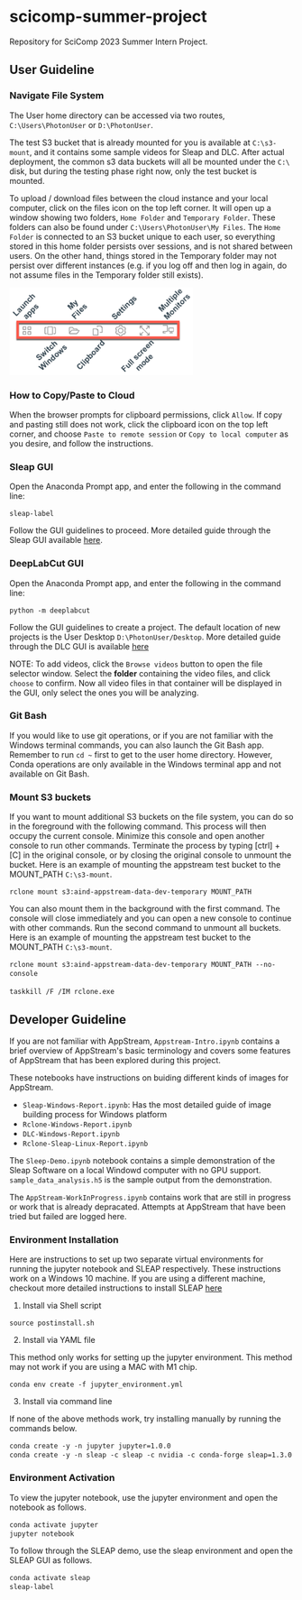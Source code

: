 # scicomp-summer-project

Repository for SciComp 2023 Summer Intern Project.

## User Guideline

### Navigate File System

The User home directory can be accessed via two routes, `C:\Users\PhotonUser` or `D:\PhotonUser`. 

The test S3 bucket that is already mounted for you is available at `C:\s3-mount`, and it contains some sample videos for Sleap and DLC. After actual deployment, the common s3 data buckets will all be mounted under the `C:\` disk, but during the testing phase right now, only the test bucket is mounted. 

To upload / download files between the cloud instance and your local computer, click on the files icon on the top left corner. It will open up a window showing two folders, `Home Folder` and `Temporary Folder`. These folders can also be found under `C:\Users\PhotonUser\My Files`. The `Home Folder` is connected to an S3 bucket unique to each user, so everything stored in this home folder persists over sessions, and is not shared between users. On the other hand, things stored in the Temporary folder may not persist over different instances (e.g. if you log off and then log in again, do not assume files in the Temporary folder still exists). 

![AppStream Icons at Upper Left Corner](appstream-icons.png)

### How to Copy/Paste to Cloud

When the browser prompts for clipboard permissions, click `Allow`. If copy and pasting still does not work, click the clipboard icon on the top left corner, and choose `Paste to remote session` or `Copy to local computer` as you desire, and follow the instructions. 


### Sleap GUI

Open the Anaconda Prompt app, and enter the following in the command line:

```commandline
sleap-label
```

Follow the GUI guidelines to proceed. More detailed guide through the Sleap GUI available [here](https://sleap.ai/tutorials/tutorial.html). 

### DeepLabCut GUI

Open the Anaconda Prompt app, and enter the following in the command line:

```commandline
python -m deeplabcut
```

Follow the GUI guidelines to create a project. The default location of new projects is the User Desktop `D:\PhotonUser/Desktop`. More detailed guide through the DLC GUI is available [here](https://deeplabcut.github.io/DeepLabCut/docs/PROJECT_GUI.html)

NOTE: To add videos, click the `Browse videos` button to open the file selector window. Select the **folder** containing the video files, and click `choose` to confirm. Now all video files in that container will be displayed in the GUI, only select the ones you will be analyzing. 

### Git Bash

If you would like to use git operations, or if you are not familiar with the Windows terminal commands, you can also launch the Git Bash app. Remember to run `cd ~` first to get to the user home directory. However, Conda operations are only available in the Windows terminal app and not available on Git Bash. 

### Mount S3 buckets

If you want to mount additional S3 buckets on the file system, you can do so in the foreground with the following command. This process will then occupy the current console. Minimize this console and open another console to run other commands. Terminate the process by typing [ctrl] + [C] in the original console, or by closing the original console to unmount the bucket. Here is an example of mounting the appstream test bucket to the MOUNT_PATH `C:\s3-mount`. 

```commandline
rclone mount s3:aind-appstream-data-dev-temporary MOUNT_PATH
```

You can also mount them in the background with the first command. The console will close immediately and you can open a new console to continue with other commands. Run the second command to unmount all buckets. Here is an example of mounting the appstream test bucket to the MOUNT_PATH `C:\s3-mount`. 

```commandline
rclone mount s3:aind-appstream-data-dev-temporary MOUNT_PATH --no-console

taskkill /F /IM rclone.exe
```


## Developer Guideline

If you are not familiar with AppStream, `Appstream-Intro.ipynb` contains a brief overview of AppStream's basic terminology and covers some features of AppStream that has been explored during this project. 

These notebooks have instructions on buiding different kinds of images for AppStream. 

- `Sleap-Windows-Report.ipynb`: Has the most detailed guide of image building process for Windows platform
- `Rclone-Windows-Report.ipynb`
- `DLC-Windows-Report.ipynb`
- `Rclone-Sleap-Linux-Report.ipynb`

The `Sleep-Demo.ipynb` notebook contains a simple demonstration of the Sleap Software on a local Windowd computer with no GPU support. `sample_data_analysis.h5` is the sample output from the demonstration. 

The `AppStream-WorkInProgress.ipynb` contains work that are still in progress or work that is already depracated. Attempts at AppStream that have been tried but failed are logged here. 


### Environment Installation

Here are instructions to set up two separate virtual environments for running the jupyter notebook and SLEAP respectively. These instructions work on a Windows 10 machine. 
If you are using a different machine, checkout more detailed instructions to install SLEAP [here](https://sleap.ai/develop/installation.html)

1. Install via Shell script

```commandline
source postinstall.sh
```

2. Install via YAML file

This method only works for setting up the jupyter environment. This method may not work if you are using a MAC with M1 chip. 

```commandline
conda env create -f jupyter_environment.yml
```

3. Install via command line

If none of the above methods work, try installing manually by running the commands below.

```commandline
conda create -y -n jupyter jupyter=1.0.0
conda create -y -n sleap -c sleap -c nvidia -c conda-forge sleap=1.3.0
```

### Environment Activation

To view the jupyter notebook, use the jupyter environment and open the notebook as follows.

```commandline
conda activate jupyter
jupyter notebook
```

To follow through the SLEAP demo, use the sleap environment and open the SLEAP GUI as follows.

```commandline
conda activate sleap
sleap-label
```
